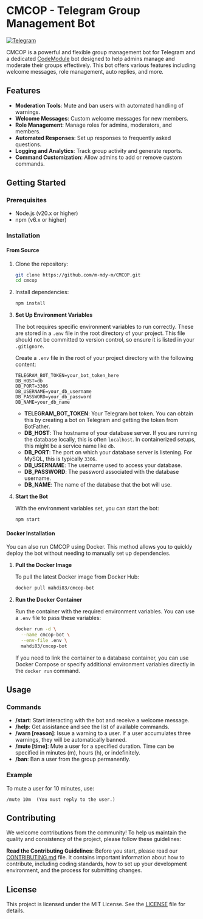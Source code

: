 # CMCOP - Telegram Group Management Bot

[![Telegram](https://img.shields.io/badge/Telegram-Join%20Chat-blue)](https://t.me/CMCOP)

CMCOP is a powerful and flexible group management bot for Telegram and a dedicated [CodeModule](https://t.me/CodeModule) bot designed to help admins manage and moderate their groups effectively. This bot offers various features including welcome messages, role management, auto replies, and more.

## Features

- **Moderation Tools**: Mute and ban users with automated handling of warnings.
- **Welcome Messages**: Custom welcome messages for new members.
- **Role Management**: Manage roles for admins, moderators, and members.
- **Automated Responses**: Set up responses to frequently asked questions.
- **Logging and Analytics**: Track group activity and generate reports.
- **Command Customization**: Allow admins to add or remove custom commands.

## Getting Started

### Prerequisites

- Node.js (v20.x or higher)
- npm (v6.x or higher)

### Installation

#### From Source

1. Clone the repository:

    ```bash
    git clone https://github.com/m-mdy-m/CMCOP.git
    cd cmcop
    ```

2. Install dependencies:

    ```bash
    npm install
    ```

3. **Set Up Environment Variables**

   The bot requires specific environment variables to run correctly. These are stored in a `.env` file in the root directory of your project. This file should not be committed to version control, so ensure it is listed in your `.gitignore`.

   Create a `.env` file in the root of your project directory with the following content:

    ```env
    TELEGRAM_BOT_TOKEN=your_bot_token_here
    DB_HOST=db
    DB_PORT=3306
    DB_USERNAME=your_db_username
    DB_PASSWORD=your_db_password
    DB_NAME=your_db_name
    ```
   - **TELEGRAM_BOT_TOKEN**: Your Telegram bot token. You can obtain this by creating a bot on Telegram and getting the token from BotFather.
   - **DB_HOST**: The hostname of your database server. If you are running the database locally, this is often `localhost`. In containerized setups, this might be a service name like `db`.
   - **DB_PORT**: The port on which your database server is listening. For MySQL, this is typically `3306`.
   - **DB_USERNAME**: The username used to access your database.
   - **DB_PASSWORD**: The password associated with the database username.
   - **DB_NAME**: The name of the database that the bot will use.

4. **Start the Bot**

   With the environment variables set, you can start the bot:

    ```bash
    npm start
    ```

#### Docker Installation

You can also run CMCOP using Docker. This method allows you to quickly deploy the bot without needing to manually set up dependencies.

1. **Pull the Docker Image**

   To pull the latest Docker image from Docker Hub:

    ```bash
    docker pull mahdi83/cmcop-bot
    ```

2. **Run the Docker Container**

   Run the container with the required environment variables. You can use a `.env` file to pass these variables:

    ```bash
    docker run -d \
      --name cmcop-bot \
      --env-file .env \
      mahdi83/cmcop-bot
    ```

   If you need to link the container to a database container, you can use Docker Compose or specify additional environment variables directly in the `docker run` command.

## Usage

### Commands

- **/start**: Start interacting with the bot and receive a welcome message.
- **/help**: Get assistance and see the list of available commands.
- **/warn [reason]**: Issue a warning to a user. If a user accumulates three warnings, they will be automatically banned.
- **/mute [time]**: Mute a user for a specified duration. Time can be specified in minutes (m), hours (h), or indefinitely.
- **/ban**: Ban a user from the group permanently.

### Example

To mute a user for 10 minutes, use:

```plaintext
/mute 10m  (You must reply to the user.)
```

## Contributing

We welcome contributions from the community! To help us maintain the quality and consistency of the project, please follow these guidelines:

**Read the Contributing Guidelines**: Before you start, please read our [CONTRIBUTING.md](./docs/CONTRIBUTING.md) file. It contains important information about how to contribute, including coding standards, how to set up your development environment, and the process for submitting changes.

## License

This project is licensed under the MIT License. See the [LICENSE](LICENSE) file for details.
